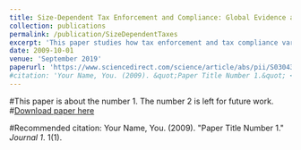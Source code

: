 ```yaml
---
title: Size-Dependent Tax Enforcement and Compliance: Global Evidence and Aggregate Implications"
collection: publications
permalink: /publication/SizeDependentTaxes
excerpt: 'This paper studies how tax enforcement and tax compliance varies with firm size and its macroeconomic consequences. The identification strategy uses the ranking of industries' average firm size in the United States as an instrument for the size ranking of the same industries in developing countries. Data on 125,000 firms in 140 countries shows that tax enforcement and compliance increase with firm size. When quantified in a general equilibrium model, removing size dependent taxation leads to gains in Total Factor Productivity of 1–2%.'
date: 2009-10-01
venue: 'September 2019'
paperurl: 'https://www.sciencedirect.com/science/article/abs/pii/S0304387818308447?via%3Dihub'
#citation: 'Your Name, You. (2009). &quot;Paper Title Number 1.&quot; <i>Journal 1</i>. 1(1).'
---
```

#This paper is about the number 1. The number 2 is left for future work.
#[Download paper here](http://academicpages.github.io/files/paper1.pdf)

#Recommended citation: Your Name, You. (2009). "Paper Title Number 1." <i>Journal 1</i>. 1(1).
